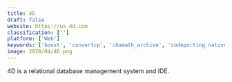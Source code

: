 ```yaml
---
title: 4D
draft: false 
website: https://us.4d.com
classification: ['']
platform: ['Web']
keywords: ['boost', 'convertcp', 'chamath_archive', 'codeporting.native_cs2cpp', 'devmate', 'electron', 'filemaker_pro', 'jovo', 'libreoffice_-_base', 'livecode', 'manifoldjs', 'microsoft_office_access', 'my_visual_database', 'phonegap', 'tap_forms', 'vfront', 'windev', 'zoho_creator']
image: 2020/04/4D.png
---
```

4D is a relational database management system and IDE.